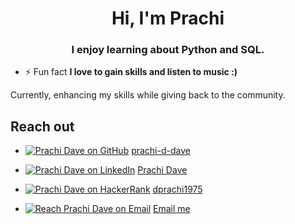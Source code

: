 <h1 align="center">Hi, I'm Prachi</h1>
<h3 align="center">I enjoy learning about Python and SQL.</h3>

- ⚡ Fun fact **I love to gain skills and listen to music :)**

Currently, enhancing my skills while giving back to the community.

## Reach out

- <a href="#"><img alt="Prachi Dave on GitHub" src="https://img.shields.io/badge/GitHub-181717.svg?logo=github&logoColor=white" /></a>&nbsp;<a href="https://github.com/prachi-d-dave">prachi-d-dave</a>

- <a href="#"><img alt="Prachi Dave on LinkedIn" src="https://img.shields.io/badge/LinkedIn-0A66C2.svg?logo=linkedin&logoColor=white" /></a>&nbsp;<a href="https://www.linkedin.com/in/prachiddave/">Prachi Dave</a>

- <a href="#"><img alt="Prachi Dave on HackerRank" src="https://upload.wikimedia.org/wikipedia/commons/thumb/4/40/HackerRank_Icon-1000px.png/600px-HackerRank_Icon-1000px.png" /></a>&nbsp;<a href="https://www.hackerrank.com/profile/dprachi1975">dprachi1975</a>

- <a href="#"><img alt="Reach Prachi Dave on Email" src="https://img.shields.io/badge/Gmail-EA4335.svg?logo=gmail&logoColor=white" /></a>&nbsp;<a href="prachiddave@gmail.com">Email me</a>
